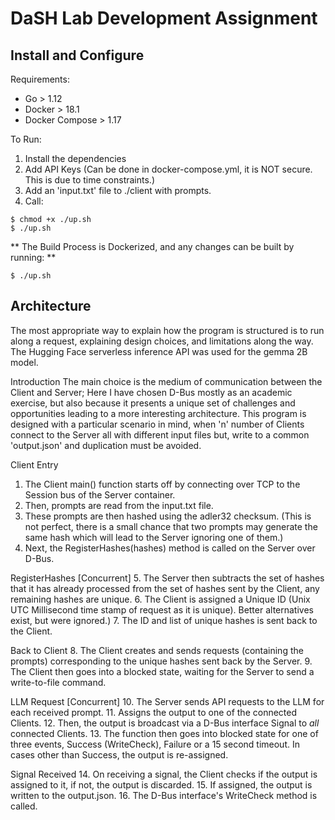 # DaSH Lab Development Assignment

## Install and Configure
Requirements:
- Go > 1.12
- Docker > 18.1
- Docker Compose > 1.17

To Run:
1. Install the dependencies 
2. Add API Keys (Can be done in docker-compose.yml, it is NOT secure\. This is due to time constraints.)
3. Add an 'input.txt' file to ./client with prompts.
4. Call:
```
$ chmod +x ./up.sh
$ ./up.sh
```

** The Build Process is Dockerized, and any changes can be built by running: **
```
$ ./up.sh
```

## Architecture
The most appropriate way to explain how the program is structured is to run along a request,
explaining design choices, and limitations along the way. The Hugging Face serverless inference API
was used for the gemma 2B model.

Introduction
The main choice is the medium of communication between the Client and Server; Here I have chosen D-Bus
mostly as an academic exercise, but also because it presents a unique set of challenges and opportunities
leading to a more interesting architecture.
This program is designed with a particular scenario in mind, when 'n' number of Clients connect to the Server
all with different input files but, write to a common 'output.json' and duplication must be avoided.

Client Entry
1. The Client main() function starts off by connecting over TCP to the Session bus of the Server container.
2. Then, prompts are read from the input.txt file.
3. These prompts are then hashed using the adler32 checksum. (This is not perfect, there is a small chance
    that two prompts may generate the same hash which will lead to the Server ignoring one of them.)
4. Next, the RegisterHashes(hashes) method is called on the Server over D-Bus.

RegisterHashes [Concurrent]
5. The Server then subtracts the set of hashes that it has already processed from the set of hashes sent by the Client,
    any remaining hashes are unique.
6. The Client is assigned a Unique ID (Unix UTC Millisecond time stamp of request as it is unique). Better alternatives exist,
    but were ignored.)
7. The ID and list of unique hashes is sent back to the Client.

Back to Client
8. The Client creates and sends requests (containing the prompts) corresponding to the unique hashes sent back by the Server.
9. The Client then goes into a blocked state, waiting for the Server to send a write-to-file command.

LLM Request [Concurrent]
10. The Server sends API requests to the LLM for each received prompt.
11. Assigns the output to one of the connected Clients.
12. Then, the output is broadcast via a D-Bus interface Signal to _all_ connected Clients.
13. The function then goes into blocked state for one of three events, Success (WriteCheck), Failure or a 15 second timeout. In cases other
    than Success, the output is re-assigned.

Signal Received
14. On receiving a signal, the Client checks if the output is assigned to it, if not, the output is discarded.
15. If assigned, the output is written to the output.json.
16. The D-Bus interface's WriteCheck method is called.
